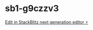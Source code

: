 # sb1-g9czzv3

[Edit in StackBlitz next generation editor ⚡️](https://stackblitz.com/~/github.com/Afrik-bot/sb1-g9czzv3)